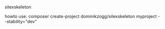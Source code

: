 silexskeleton

howto use: composer create-project dominikzogg/silexskeleton myproject --stability="dev"
